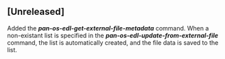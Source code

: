 ## [Unreleased]
Added the ***pan-os-edl-get-external-file-metadata*** command.
When a non-existant list is specified in the ***pan-os-edl-update-from-external-file*** command, the list is automatically created, and the file data is saved to the list.
